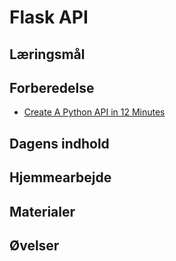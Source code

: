 # Flask API

## Læringsmål

## Forberedelse
* [Create A Python API in 12 Minutes](https://www.youtube.com/watch?v=zsYIw6RXjfM)

## Dagens indhold

## Hjemmearbejde


## Materialer


## Øvelser

